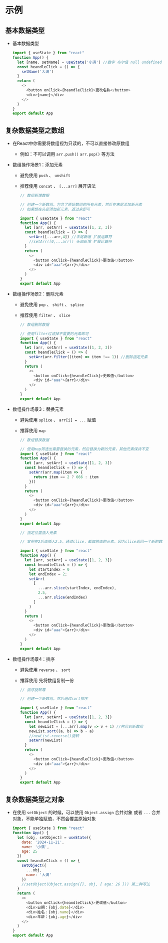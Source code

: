 # 示例

## 基本数据类型

+ 基本数据类型

  ```js
  import { useState } from "react"
  function App() {
    let [name, setName] = useState('小满') //数字 布尔值 null undefined 都可以直接赋值 一样的
    const heandleClick = () => {
      setName('大满')
    }
    return (
      <>
        <button onClick={heandleClick}>更改名称</button>
        <div>{name}</div>
      </>
    )
  }
  export default App
  ```

## 复杂数据类型之数组

+ 在React中你需要将数组视为只读的，不可以直接修改原数组

  + 例如：不可以调用 `arr.push()` `arr.pop()` 等方法

+ 数组操作场景1：添加元素

  + 避免使用 `push` 、 `unshift`
  + 推荐使用 `concat` 、 `[...arr]` 展开语法

    ```js
    // 数组新增数据

    // 创建一个新数组，包含了原始数组的所有元素，然后在末尾添加新元素
    // 如果想在头部添加新元素，返过来即可

    import { useState } from "react"
    function App() {
      let [arr, setArr] = useState([1, 2, 3])
      const heandleClick = () => {
        setArr([...arr,4]) //末尾新增 扩展运算符
        //setArr([0,...arr]) 头部新增 扩展运算符
      }
      return (
        <>
          <button onClick={heandleClick}>更改值</button>
          <div id="aaa">{arr}</div>
        </>
      )
    }
    export default App
    ```

+ 数组操作场景2：删除元素

  + 避免使用 `pop` 、 `shift` 、 `splice`
  + 推荐使用 `filter` 、 `slice`

    ```js
    // 数组删除数据

    // 使用filter过滤掉不需要的元素即可
    import { useState } from "react"
    function App() {
      let [arr, setArr] = useState([1, 2, 3])
      const heandleClick = () => {
        setArr(arr.filter((item) => item !== 1)) //删除指定元素
      }
      return (
        <>
          <button onClick={heandleClick}>更改值</button>
          <div id="aaa">{arr}</div>
        </>
      )
    }
    export default App
    ```

+ 数组操作场景3：替换元素

  + 避免使用 `splice` 、 `arr[i] = ...` 赋值
  + 推荐使用 `map`

    ```js
    // 数组替换数据

    // 使用map筛选出需要替换的元素，然后替换为新的元素，其他元素保持不变
    import { useState } from "react"
    function App() {
      let [arr, setArr] = useState([1, 2, 3])
      const heandleClick = () => {
        setArr(arr.map(item => {
          return item == 2 ? 666 : item
        }))
      }
      return (
        <>
          <button onClick={heandleClick}>更改值</button>
          <div id="aaa">{arr}</div>
        </>
      )
    }
    export default App
    ```

    ```js
    // 指定位置插入元素

    // 案例在2后面插入2.5，通过slice，截取前面的元素，因为slice返回一个新的数组，然后在中间插入我们需要插入的元素，然后把末尾的元素也通过slice截取出来，拼接到后面

    import { useState } from "react"
    function App() {
      let [arr, setArr] = useState([1, 2, 3])
      const heandleClick = () => {
        let startIndex = 0
        let endIndex = 2;
        setArr(
          [
            ...arr.slice(startIndex, endIndex),
            2.5,
            ...arr.slice(endIndex)
          ]
        )
      }
      return (
        <>
          <button onClick={heandleClick}>更改值</button>
          <div id="aaa">{arr}</div>
        </>
      )
    }
    export default App
    ```

+ 数组操作场景4：排序

  + 避免使用 `reverse` 、 `sort`
  + 推荐使用 先将数组复制一份

    ```js
    // 排序旋转等

    // 创建一个新数组，然后通过sort排序

    import { useState } from "react"
    function App() {
      let [arr, setArr] = useState([1, 2, 3])
      const heandleClick = () => {
        let newList = [...arr].map(v => v + 1) //拷贝到新数组
        newList.sort((a, b) => b - a)
        //newList.reverse()旋转
        setArr(newList)
      }
      return (
        <>
          <button onClick={heandleClick}>更改值</button>
          <div id="aaa">{arr}</div>
        </>
      )
    }
    export default App
    ```

## 复杂数据类型之对象

+ 在使用 `setObject` 的时候，可以使用 `Object.assign` 合并对象 或者 `...` 合并对象，不能单独赋值，不然会覆盖原始对象

  ```js
  import { useState } from "react"
  function App() {
    let [obj, setObject] = useState({
      date: '2024-11-21',
      name: '小满',
      age: 25
    })
    const heandleClick = () => {
      setObject({
        ...obj,
        name: '大满'
      })
      //setObject(Object.assign({}, obj, { age: 26 })) 第二种写法
    }
    return (
      <>
        <button onClick={heandleClick}>更改值</button>
        <div>日期：{obj.date}</div>
        <div>姓名：{obj.name}</div>
        <div>年龄：{obj.age}</div>
      </>
    )
  }
  export default App
  ```
